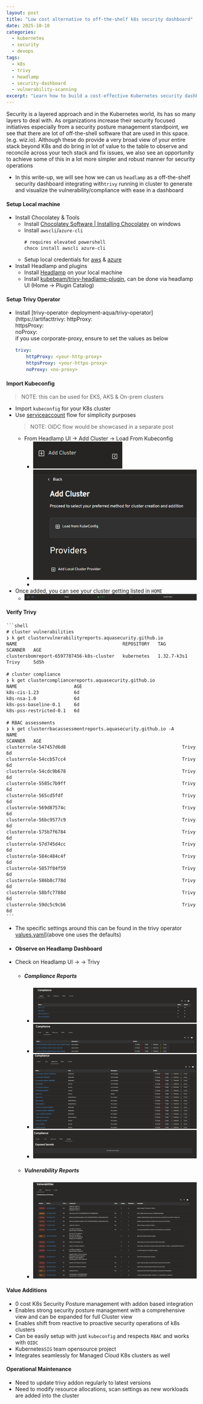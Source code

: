 ```yaml
---
layout: post
title: "Low cost alternative to off-the-shelf k8s security dashboard"
date: 2025-10-10
categories: 
  - kubernetes
  - security
  - devops
tags: 
  - k8s
  - trivy
  - headlamp
  - security-dashboard
  - vulnerability-scanning
excerpt: "Learn how to build a cost-effective Kubernetes security dashboard using Headlamp and Trivy as an alternative to expensive off-the-shelf solutions."
---
```

Security is a layered approach and in the Kubernetes world, its has so many layers to deal with. As organizations increase their security focused initiatives especially from a security posture management standpoint, we see that there are lot of off-the-shell software that are used in this space. (e.g. wiz.io). Although these do provide a very broad view of your entire stack beyond K8s and do bring in lot of value to the table to observe and reconcile across your tech stack and fix issues, we also see an opportunity to achieve some of this in a lot more simpler and robust manner for security operations
- In this write-up, we will see how we can us `headlamp` as a off-the-shelf security dashboard integrating with`trivy` running in cluster to generate and visualize the vulnerability/compliance with ease in a dashboard

#### Setup Local machine
- Install Chocolatey & Tools
	- Install [Chocolatey Software | Installing Chocolatey](https://chocolatey.org/install) on windows
	- Install `awscli`/`azure-cli`
		```shell
		# requires elevated powershell 
		choco install awscli azure-cli
		```
	- Setup local credentials for [aws](https://docs.aws.amazon.com/cli/latest/userguide/getting-started-quickstart.html) & [azure](https://learn.microsoft.com/en-us/cli/azure/authenticate-azure-cli?view=azure-cli-latest)
- Install Headlamp and plugins
	- Install [Headlamp](https://headlamp.dev/) on your local machine
	- Install [kubebeam/trivy-headlamp-plugin](https://github.com/kubebeam/trivy-headlamp-plugin), can be done via headlamp UI (Home -> Plugin Catalog)

#### Setup Trivy Operator
- Install [trivy-operator· deployment-aqua/trivy-operator](https://artifacttrivy:
		httpProxy: <your-http-proxy>  
		httpsProxy: <your-https-proxy>  
		noProxy: <no-proxy>  
	if you use corporate-proxy, ensure to set the values as below
	```yaml
	trivy:
		httpProxy: <your-http-proxy>
		httpsProxy: <your-https-proxy>
		noProxy: <no-proxy>
	```

#### Import Kubeconfig
> NOTE: this can be used for EKS, AKS & On-prem clusters  
- Import `kubeconfig` for your K8s cluster
- Use [serviceaccount](https://headlamp.dev/docs/latest/installation/#create-a-service-account-token) flow for simplicity purposes
	> NOTE: OIDC flow would be showcased in a separate post  
	- From Headlamp UI -> Add Cluster -> Load From Kubeconfig
		- ![image.png](../assets/image_1758878520002_0.png)
		- ![image.png](../assets/image_1758878566648_0.png)
		-
- Once added, you can see your cluster getting listed in `HOME`
	- ![image.png](../assets/image_1758878628349_0.png)

#### Verify Trivy
	```shell
	# cluster vulnerabilities
	❯ k get clustervulnerabilityreports.aquasecurity.github.io
	NAME                                       REPOSITORY   TAG           SCANNER   AGE
	clustersbomreport-6597787456-k8s-cluster   kubernetes   1.32.7-k3s1   Trivy     5d5h
	
	# cluster compliance
	❯ k get clustercompliancereports.aquasecurity.github.io
	NAME                     AGE
	k8s-cis-1.23             6d
	k8s-nsa-1.0              6d
	k8s-pss-baseline-0.1     6d
	k8s-pss-restricted-0.1   6d
	
	# RBAC assessments
	❯ k get clusterrbacassessmentreports.aquasecurity.github.io -A
	NAME                                                             SCANNER   AGE
	clusterrole-547457d6d8                                           Trivy     6d
	clusterrole-54ccb57cc4                                           Trivy     6d
	clusterrole-54cdc9b678                                           Trivy     6d
	clusterrole-5585c7b9ff                                           Trivy     6d
	clusterrole-565cd5fdf                                            Trivy     6d
	clusterrole-569d87574c                                           Trivy     6d
	clusterrole-56bc9577c9                                           Trivy     6d
	clusterrole-575b7f6784                                           Trivy     6d
	clusterrole-57d745d4cc                                           Trivy     6d
	clusterrole-584c484c4f                                           Trivy     6d
	clusterrole-5857f84f59                                           Trivy     6d
	clusterrole-586b8c778d                                           Trivy     6d
	clusterrole-58bfc7788d                                           Trivy     6d
	clusterrole-59dc5c9cb6                                           Trivy     6d
	```
- The specific settings around this can be found in the trivy operator [values.yaml](https://artifacthub.io/packages/helm/trivy-operator/trivy-operator?modal=values&path=operator.vulnerabilityScannerEnabled)](above one uses the defaults)
- #### Observe on Headlamp Dashboard
- Check on Headlamp UI -> <your-cluster> -> Trivy
	- ##### Compliance Reports
		- ![image.png](../assets/image_1758879507809_0.png)
		- ![image.png](../assets/image_1758879532544_0.png)
		- ![image.png](../assets/image_1758879574806_0.png)
		- ![image.png](../assets/image_1758879598485_0.png)
	- ##### Vulnerability Reports
		- ![image.png](../assets/image_1758879654311_0.png)
		
#### Value Additions
- 0 cost K8s Security Posture management with addon based integration
- Enables strong security posture management with a comprehensive view and can be expanded for full Cluster view
- Enables shift from reactive to proactive security operations of k8s clusters
- Can be easily setup with just `kubeconfig` and respects `RBAC` and works with `OIDC`
- Kubernetes`SIG` team opensource project
- Integrates seamlessly for Managed Cloud K8s clusters as well

#### Operational Maintenance
- Need to update trivy addon regularly to latest versions
- Need to modify resource allocations, scan settings as new workloads are added into the cluster
